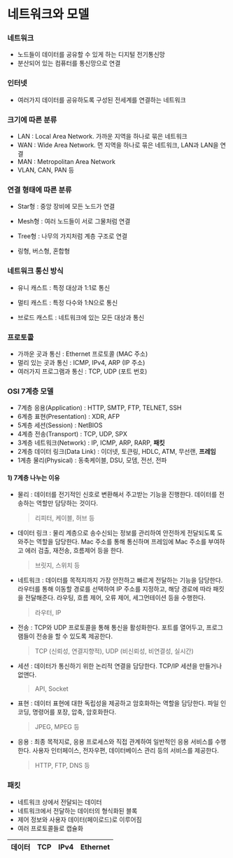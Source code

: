 # 네트워크와 모델

### 네트워크

- 노드들이 데이터를 공유할 수 있게 하는 디지털 전기통신망
- 분산되어 있는 컴퓨터를 통신망으로 연결



### 인터넷

- 여러가지 데이터를 공유하도록 구성된 전세계를 연결하는 네트워크



### 크기에 따른 분류

- LAN : Local Area Network. 가까운 지역을 하나로 묶은 네트워크
- WAN : Wide Area Network. 먼 지역을 하나로 묶은 네트워크, LAN과 LAN을 연결
- MAN : Metropolitan Area Network
- VLAN, CAN, PAN 등



### 연결 형태에 따른 분류

- Star형 : 중앙 장비에 모든 노드가 연결

- Mesh형 : 여러 노드들이 서로 그물처럼 연결
- Tree형 : 나무의 가지처럼 계층 구조로 연결
- 링형, 버스형, 혼합형



### 네트워크 통신 방식

- 유니 캐스트 : 특정 대상과 1:1로 통신

- 멀티 캐스트 : 특정 다수와 1:N으로 통신
- 브로드 캐스트 : 네트워크에 있는 모든 대상과 통신



### 프로토콜

- 가까운 곳과 통신 : Ethernet 프로토콜 (MAC 주소)
- 멀리 있는 곳과 통신 : ICMP, IPv4, ARP (IP 주소)
- 여러가지 프로그램과 통신 : TCP, UDP (포트 번호)



### OSI 7계층 모델

- 7계층 응용(Application) : HTTP, SMTP, FTP, TELNET, SSH
- 6계층 표현(Presentation) : XDR, AFP
- 5계층 세션(Session) : NetBIOS
- 4계층 전송(Transport) : TCP, UDP, SPX
- 3계층 네트워크(Network) : IP, ICMP, ARP, RARP, **패킷**
- 2계층 데이터 링크(Data Link) : 이더넷, 토큰링, HDLC, ATM, 무선랜, **프레임**
- 1계층 물리(Physical) : 동축케이블, DSU, 모뎀, 전선, 전파

#### 1) 7계층 나누는 이유

- 물리 : 데이터를 전기적인 신호로 변환해서 주고받는 기능을 진행한다. 데이터를 전송하는 역할만 담당하는 것이다.

  > 리피터, 케이블, 허브 등

- 데이터 링크 : 물리 계층으로 송수신되는 정보를 관리하여 안전하게 전달되도록 도와주는 역할을 담당한다. Mac 주소를 통해 통신하며 프레임에 Mac 주소를 부여하고 에러 검출, 재전송, 흐름제어 등을 한다.

  > 브릿지, 스위치 등

- 네트워크 : 데이터를 목적지까지 가장 안전하고 빠르게 전달하는 기능을 담당한다. 라우터를 통해 이동할 경로를 선택하여 IP 주소를 지정하고, 해당 경로에 따라 패킷을 전달해준다. 라우팅, 흐름 제어, 오류 제어, 세그먼테이션 등을 수행한다.

  > 라우터, IP

- 전송 : TCP와 UDP 프로토콜을 통해 통신을 활성화한다. 포트를 열어두고, 프로그램들이 전송을 할 수 있도록 제공한다.

  > TCP (신뢰성, 연결지향적), UDP (비신뢰성, 비연결성, 실시간)

- 세션 : 데이터가 통신하기 위한 논리적 연결을 담당한다. TCP/IP 세션을 만들거나 없앤다.

  > API, Socket

- 표현 : 데이터 표현에 대한 독립성을 제공하고 암호화하는 역할을 담당한다. 파일 인코딩, 명령어를 포장, 압축, 암호화한다.

  > JPEG, MPEG 등

- 응용 : 최종 목적지로, 응용 프로세스와 직접 관계하여 일반적인 응용 서비스를 수행한다. 사용자 인터페이스, 전자우편, 데이터베이스 관리 등의 서비스를 제공한다.

  > HTTP, FTP, DNS 등



### 패킷

- 네트워크 상에서 전달되는 데이터
- 네트워크에서 전달하는 데이터의 형식화된 블록
- 제어 정보와 사용자 데이터(페이로드)로 이루어짐
- 여러 프로토콜들로 캡슐화

| 데이터 | TCP  | IPv4 | Ethernet |
| :----: | :--: | :--: | :------: |

